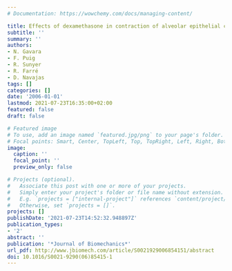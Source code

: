 ```yaml
---
# Documentation: https://wowchemy.com/docs/managing-content/

title: Effects of dexamethasone in contraction of alveolar epithelial cells
subtitle: ''
summary: ''
authors:
- N. Gavara
- F. Puig
- R. Sunyer
- R. Farré
- D. Navajas
tags: []
categories: []
date: '2006-01-01'
lastmod: 2021-07-23T16:35:00+02:00
featured: false
draft: false

# Featured image
# To use, add an image named `featured.jpg/png` to your page's folder.
# Focal points: Smart, Center, TopLeft, Top, TopRight, Left, Right, BottomLeft, Bottom, BottomRight.
image:
  caption: ''
  focal_point: ''
  preview_only: false

# Projects (optional).
#   Associate this post with one or more of your projects.
#   Simply enter your project's folder or file name without extension.
#   E.g. `projects = ["internal-project"]` references `content/project/deep-learning/index.md`.
#   Otherwise, set `projects = []`.
projects: []
publishDate: '2021-07-23T14:52:32.948897Z'
publication_types:
- '2'
abstract: ''
publication: '*Journal of Biomechanics*'
url_pdf: http://www.jbiomech.com/article/S0021929006854151/abstract
doi: 10.1016/S0021-9290(06)85415-1
---
```

